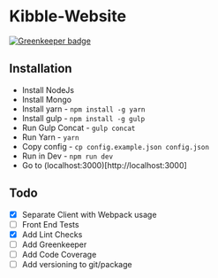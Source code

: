 # Kibble-Website

[![Greenkeeper badge](https://badges.greenkeeper.io/TheHollidayInn/Kibbl-Website.svg)](https://greenkeeper.io/)


## Installation
 - Install NodeJs
 - Install Mongo
 - Install yarn - `npm install -g yarn`
 - Install gulp - `npm install -g gulp`
 - Run Gulp Concat - `gulp concat`
 - Run Yarn - `yarn`
 - Copy config - `cp config.example.json config.json`
 - Run in Dev - `npm run dev`
 - Go to (localhost:3000)[http://localhost:3000]

## Todo
 - [x] Separate Client with Webpack usage
 - [ ] Front End Tests
 - [x] Add Lint Checks
 - [ ] Add Greenkeeper
 - [ ] Add Code Coverage
 - [ ] Add versioning to git/package
